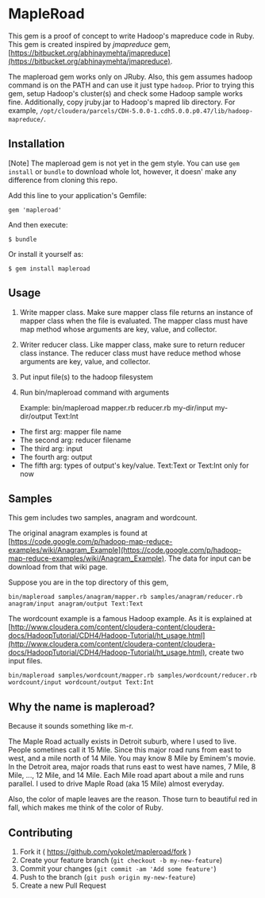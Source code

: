 # MapleRoad

This gem is a proof of concept to write Hadoop's mapreduce code in Ruby.
This gem is created inspired by *jmapreduce* gem, [https://bitbucket.org/abhinaymehta/jmapreduce](https://bitbucket.org/abhinaymehta/jmapreduce).


The mapleroad gem works only on JRuby.
Also, this gem assumes hadoop command is on the PATH and can use it just type `hadoop`.
Prior to trying this gem, setup Hadoop's cluster(s) and check some Hadoop sample works fine.
Additionally, copy jruby.jar to Hadoop's mapred lib directory. For example, `/opt/cloudera/parcels/CDH-5.0.0-1.cdh5.0.0.p0.47/lib/hadoop-mapreduce/`.

## Installation

   [Note] The mapleroad gem is not yet in the gem style. You can use `gem install` or `bundle` to download whole lot, however, it doesn' make any difference from cloning this repo.



Add this line to your application's Gemfile:

    gem 'mapleroad'

And then execute:

    $ bundle

Or install it yourself as:

    $ gem install mapleroad


## Usage

1. Write mapper class. Make sure mapper class file returns an instance of mapper class when the file is evaluated. The mapper class must have map method whose arguments are key, value, and collector.

2. Writer reducer class. Like mapper class, make sure to return reducer class instance. The reducer class must have reduce method whose arguments are key, value, and collector.

3. Put input file(s) to the hadoop filesystem

4. Run bin/mapleroad command with arguments

    Example: bin/mapleroad mapper.rb reducer.rb my-dir/input my-dir/output Text:Int

  - The first arg: mapper file name
  - The second arg: reducer filename
  - The third arg: input
  - The fourth arg: output
  - The fifth arg: types of output's key/value. Text:Text or Text:Int only for now

## Samples

This gem includes two samples, anagram and wordcount.

The original anagram examples is found at [https://code.google.com/p/hadoop-map-reduce-examples/wiki/Anagram_Example](https://code.google.com/p/hadoop-map-reduce-examples/wiki/Anagram_Example).
The data for input can be download from that wiki page.

Suppose you are in the top directory of this gem,

`bin/mapleroad samples/anagram/mapper.rb samples/anagram/reducer.rb anagram/input anagram/output Text:Text`


The wordcount example is a famous Hadoop example.
As it is explained at [http://www.cloudera.com/content/cloudera-content/cloudera-docs/HadoopTutorial/CDH4/Hadoop-Tutorial/ht_usage.html](http://www.cloudera.com/content/cloudera-content/cloudera-docs/HadoopTutorial/CDH4/Hadoop-Tutorial/ht_usage.html), create two input files.

`bin/mapleroad samples/wordcount/mapper.rb samples/wordcount/reducer.rb wordcount/input wordcount/output Text:Int`


## Why the name is mapleroad?

Because it sounds something like m-r.

The Maple Road actually exists in Detroit suburb, where I used to live.
People sometines call it 15 Mile.
Since this major road runs from east to west, and a mile north of 14 Mile.
You may know 8 Mile by Eminem's movie.
In the Detroit area, major roads that runs east to west have names, 7 Mile, 8 Mile, ..., 12 Mile, and 14 Mile.
Each Mile road apart about a mile and runs parallel.
I used to drive Maple Road (aka 15 Mile) almost everyday.

Also, the color of maple leaves are the reason.
Those turn to beautiful red in fall, which makes me think of the color of Ruby.


## Contributing

1. Fork it ( https://github.com/yokolet/mapleroad/fork )
2. Create your feature branch (`git checkout -b my-new-feature`)
3. Commit your changes (`git commit -am 'Add some feature'`)
4. Push to the branch (`git push origin my-new-feature`)
5. Create a new Pull Request
